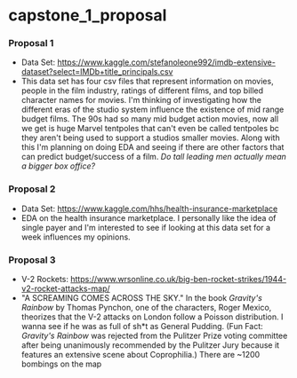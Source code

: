 # capstone_1_proposal

### Proposal 1
  * Data Set: https://www.kaggle.com/stefanoleone992/imdb-extensive-dataset?select=IMDb+title_principals.csv
  * This data set has four csv files that represent information on movies, people in the film industry, ratings of different films, and top billed character names for movies. I'm thinking of investigating how the different eras of the studio system influence the existence of mid range budget films. The 90s had so many mid budget action movies, now all we get is huge Marvel tentpoles that can't even be called tentpoles bc they aren't being used to support a studios smaller movies. Along with this I'm planning on doing EDA and seeing if there are other factors that can predict budget/success of a film. *Do tall leading men actually mean a bigger box office?*

### Proposal 2
 * Data Set: https://www.kaggle.com/hhs/health-insurance-marketplace
 * EDA on the health insurance marketplace. I personally like the idea of single payer and I'm interested to see if looking at this data set for a week influences my opinions.

### Proposal 3
 * V-2 Rockets: https://www.wrsonline.co.uk/big-ben-rocket-strikes/1944-v2-rocket-attacks-map/
 * "A SCREAMING COMES ACROSS THE SKY." In the book *Gravity's Rainbow* by Thomas Pynchon, one of the characters, Roger Mexico, theorizes that the V-2 attacks on London follow a Poisson distribution. I wanna see if he was as full of sh\*t as General Pudding. (Fun Fact: *Gravity's Rainbow* was rejected from the Pulitzer Prize voting committee after being unanimously recommended by the Pulitzer Jury because it features an extensive scene about Coprophilia.) There are ~1200 bombings on the map
